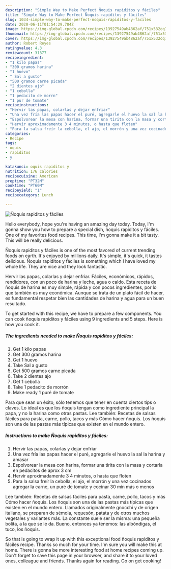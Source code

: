 ```yaml
---
description: "Simple Way to Make Perfect Ñoquis rapiditos y fáciles"
title: "Simple Way to Make Perfect Ñoquis rapiditos y fáciles"
slug: 1034-simple-way-to-make-perfect-noquis-rapiditos-y-faciles
date: 2020-06-11T01:54:29.784Z
image: https://img-global.cpcdn.com/recipes/13927549ab4862af/751x532cq70/noquis-rapiditos-y-faciles-foto-principal.jpg
thumbnail: https://img-global.cpcdn.com/recipes/13927549ab4862af/751x532cq70/noquis-rapiditos-y-faciles-foto-principal.jpg
cover: https://img-global.cpcdn.com/recipes/13927549ab4862af/751x532cq70/noquis-rapiditos-y-faciles-foto-principal.jpg
author: Robert Reyes
ratingvalue: 4.3
reviewcount: 31377
recipeingredient:
- "1 kilo papas"
- "300 gramos harina"
- "1 huevo"
- " Sal a gusto"
- "500 gramos carne picada"
- "2 dientes ajo"
- "1 cebolla"
- "1 pedacito de morrn"
- "1 pur de tomate"
recipeinstructions:
- "Hervir las papas, colarlas y dejar enfriar"
- "Una vez fría las papas hacer el puré, agregarle el huevo la sal la harina y amasar"
- "Espolvorear la mesa con harina, formar una tirita con la masa y cortarla en pedacitos de aprox 3 cm"
- "Hervir aproximadamente 3 4 minutos, o hasta que floten"
- "Para la salsa freír la cebolla, el ajo, el morrón y una vez cocinados agregar la carne, un puré de tomate y cocinar 30 min más o menos"
categories:
- Recipe
tags:
- oquis
- rapiditos
- y

katakunci: oquis rapiditos y 
nutrition: 176 calories
recipecuisine: American
preptime: "PT32M"
cooktime: "PT60M"
recipeyield: "1"
recipecategory: Lunch

---
```



![Ñoquis rapiditos y fáciles](https://img-global.cpcdn.com/recipes/13927549ab4862af/751x532cq70/noquis-rapiditos-y-faciles-foto-principal.jpg)

Hello everybody, hope you're having an amazing day today. Today, I'm gonna show you how to prepare a special dish, ñoquis rapiditos y fáciles. One of my favorites food recipes. This time, I'm gonna make it a bit tasty. This will be really delicious.

Ñoquis rapiditos y fáciles is one of the most favored of current trending foods on earth. It's enjoyed by millions daily. It's simple, it's quick, it tastes delicious. Ñoquis rapiditos y fáciles is something which I have loved my whole life. They are nice and they look fantastic.

Hervir las papas, colarlas y dejar enfriar. Fáciles, económicos, rápidos, rendidores, con un poco de harina y leche, agua o caldo. Esta receta de ñoquis de harina es muy simple, rápida y con pocos ingredientes, por lo que también es muy económica. Aunque se trata de un plato fácil de hacer, es fundamental respetar bien las cantidades de harina y agua para un buen resultado.


To get started with this recipe, we have to prepare a few components. You can cook ñoquis rapiditos y fáciles using 9 ingredients and 5 steps. Here is how you cook it.

<!--inarticleads1-->

##### The ingredients needed to make Ñoquis rapiditos y fáciles:

1. Get 1 kilo papas
1. Get 300 gramos harina
1. Get 1 huevo
1. Take  Sal a gusto
1. Get 500 gramos carne picada
1. Take 2 dientes ajo
1. Get 1 cebolla
1. Take 1 pedacito de morrón
1. Make ready 1 puré de tomate


Para que sean un éxito, sólo tenemos que tener en cuenta ciertos tips o claves. Lo ideal es que los ñoquis tengan como ingrediente principal la papa, y no la harina como otras pastas. Lee también: Recetas de salsas fáciles para pasta, carne, pollo, tacos y más Cómo hacer ñoquis. Los ñoquis son una de las pastas más típicas que existen en el mundo entero. 

<!--inarticleads2-->

##### Instructions to make Ñoquis rapiditos y fáciles:

1. Hervir las papas, colarlas y dejar enfriar
1. Una vez fría las papas hacer el puré, agregarle el huevo la sal la harina y amasar
1. Espolvorear la mesa con harina, formar una tirita con la masa y cortarla en pedacitos de aprox 3 cm
1. Hervir aproximadamente 3 4 minutos, o hasta que floten
1. Para la salsa freír la cebolla, el ajo, el morrón y una vez cocinados agregar la carne, un puré de tomate y cocinar 30 min más o menos


Lee también: Recetas de salsas fáciles para pasta, carne, pollo, tacos y más Cómo hacer ñoquis. Los ñoquis son una de las pastas más típicas que existen en el mundo entero. Llamados originalmente gnocchi y de origen italiano, se preparan de sémola, requesón, patata y de otros muchos vegetales y variantes más. La constante suele ser la misma: una pequeña bolita, a la que se le da. Bueno, entonces ya tenemos: las albóndigas, el tuco, los ñoquis. 

So that is going to wrap it up with this exceptional food ñoquis rapiditos y fáciles recipe. Thanks so much for your time. I'm sure you will make this at home. There is gonna be more interesting food at home recipes coming up. Don't forget to save this page in your browser, and share it to your loved ones, colleague and friends. Thanks again for reading. Go on get cooking!
